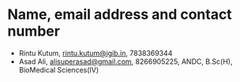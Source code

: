 # Name, email address and contact number
- Rintu Kutum, rintu.kutum@igib.in, 7838369344
- Asad Ali, alisuperasad@gmail.com, 8266905225, ANDC, B.Sc(H), BioMedical Sciences(IV)

